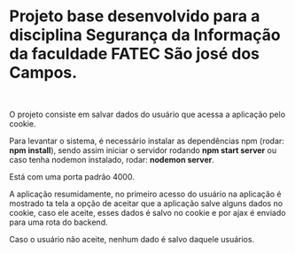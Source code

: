 <h1>Projeto base desenvolvido para a disciplina Segurança da Informação da faculdade FATEC São josé dos Campos.</h1>
<br>
<p>O projeto consiste em salvar dados do usuário que acessa a aplicação pelo cookie.</p>
<p>Para levantar o sistema, é necessário instalar as dependências npm  (rodar: <strong>npm install</strong>), sendo assim iniciar o servidor rodando <strong>npm start server</strong> ou caso tenha nodemon instalado, rodar: <strong>nodemon server</strong>.</p>
<p>Está com uma porta padrão 4000.</p>
<p>A aplicação resumidamente, no primeiro acesso do usuário na aplicação é mostrado ta tela a opção de aceitar que a aplicação salve alguns dados no cookie,
caso ele aceite, esses dados é salvo no cookie e por ajax é enviado para uma rota do backend.</p>
<p>Caso o usuário não aceite, nenhum dado é salvo daquele usuários.</p>

